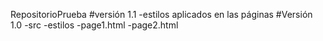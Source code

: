 RepositorioPrueba
#versión 1.1
-estilos aplicados en las páginas
#Versión 1.0
    -src
    -estilos
    -page1.html
    -page2.html
